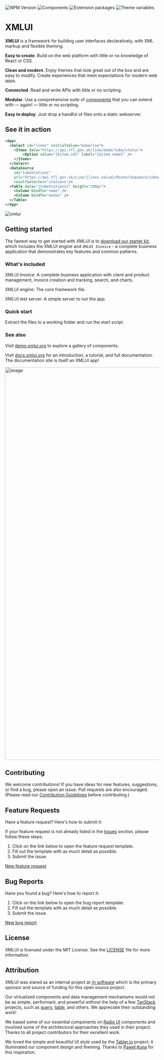 ![NPM Version](https://img.shields.io/npm/v/xmlui?color=blue)
![Components](https://img.shields.io/badge/Components-92-brightgreen)
![Extension packages](https://img.shields.io/badge/Extension%20packages-7-brightgreen)
![Theme variables](https://img.shields.io/badge/theme%20variables-3639-brightgreen)

# XMLUI


**XMLUI** is a framework for building user interfaces declaratively, with XML markup and flexible theming.

**Easy to create**. Build on the web platform with little or no knowledge of React or CSS.

**Clean and modern**. Enjoy themes that look great out of the box and are easy to modify. Create experiences that meet expectations for modern web apps.

**Connected**. Read and write APIs with little or no scripting.

**Modular**. Use a comprehensive suite of [components](https://docs.xmlui.org/components/_overview) that you can extend with — again! — little or no scripting.

**Easy to deploy**. Just drop a handful of files onto a static webserver.

## See it in action

```xml
<App>
  <Select id="lines" initialValue="bakerloo">
    <Items data="https://api.tfl.gov.uk/line/mode/tube/status">
        <Option value="{$item.id}" label="{$item.name}" />
    </Items>
  </Select>
  <DataSource
    id="tubeStations"
    url="https://api.tfl.gov.uk/Line/{lines.value}/Route/Sequence/inbound"
    resultSelector="stations"/>
  <Table data="{tubeStations}" height="280px">
    <Column bindTo="name" />
    <Column bindTo="modes" />
  </Table>
</App>
```

![xmlui](https://github.com/user-attachments/assets/93523e15-be19-47d1-913d-d8016c1e44e4)


## Getting started

The fastest way to get started with XMLUI is to [download our starter kit](https://github.com/xmlui-org/xmlui-invoice/releases), which includes the XMLUI engine and `XMLUI Invoice` - a complete business application that demonstrates key features and common patterns.

### What's included

XMLUI Invoice: A complete business application with client and product management, invoice creation and tracking, search, and charts.

XMLUI engine: The core framework file.

XMLUI test server: A simple server to run the app.

### Quick start

Extract the files to a working folder and run the start script.

### See also

Visit [demo.xmlui.org](https://demo.xmlui.org) to explore a gallery of components.

Visit [docs.xmlui.org](https://docs.xmlui.org) for an introduction, a tutorial, and full documentation. The documentation site is itself an XMLUI app!

<a href="https://docs.xmlui.org"><img width="1285" alt="image" src="https://github.com/user-attachments/assets/9a54ae74-4f45-4079-a5d4-142e23fb4134" /></a>


## Contributing

We welcome contributions! If you have ideas for new features, suggestions, or find a bug, please open an issue. Pull requests are also encouraged. (Please read our [Contribution Guidelines](./CONTRIBUTING.md) before contributing.)

## Feature Requests

Have a feature request? Here's how to submit it:

If your feature request is not already listed in the [Issues](https://github.com/xmlui-org/xmlui/issues) section, please follow these steps:

1. Click on the link below to open the feature request template.
2. Fill out the template with as much detail as possible.
3. Submit the issue.

[New feature request](https://github.com/xmlui-org/xmlui/issues/new?template=feature_request.md)

## Bug Reports

Have you found a bug? Here's how to report it:

1. Click on the link below to open the bug report template.
2. Fill out the template with as much detail as possible.
3. Submit the issue.

[New bug report](https://github.com/xmlui-org/xmlui/issues/new?template=bug_report.md)

## License

XMLUI is licensed under the MIT License. See the [LICENSE](./LICENSE) file for more information.

## Attribution

XMLUI was stared as an internal project at [/n software](https://nsoftware.com) which is the primary sponsor and source of funding for this open source project.

Our virtualized components and data management mechanisms would not be as simple, performant, and powerful without the help of a few [TanStack](https://github.com/TanStack) projects, such as [query](https://github.com/TanStack/query), [table](https://github.com/TanStack/table), and others. We appreciate their outstanding work!

We based some of our essential components on [Radix UI](https://www.radix-ui.com/) components and involved some of the architectural approaches they used in their project. Thanks to all project contributors for their excellent work.

We loved the simple and beautiful UI style used by the [Tabler.io](https://tabler.io/) project; it illuminated our component design and theming. Thanks to [Paweł Kuna](https://github.com/codecalm) for this inspiration.

